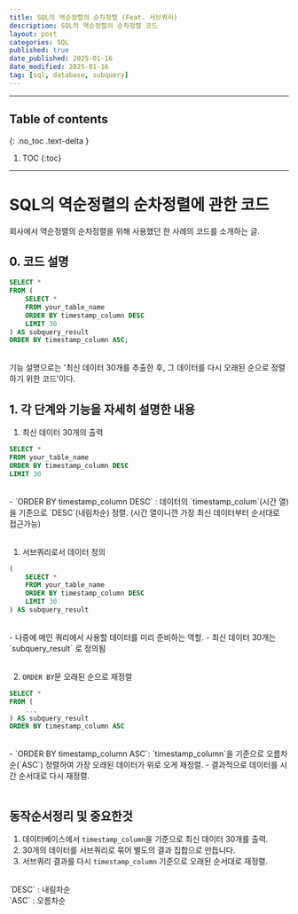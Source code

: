 ```yaml
---
title: SQL의 역순정렬의 순차정렬 (Feat. 서브쿼리)
description: SQL의 역순정렬의 순차정렬 코드
layout: post
categories: SQL
published: true
date_published: 2025-01-16
date_modified: 2025-01-16
tag: [sql, database, subquery]
---
```

---
## Table of contents
{: .no_toc .text-delta }

1. TOC
{:toc}
---

<!-- 글의 제목은 #
    나머지 큰 제목은 ##
    이후 나머지는 3개이상 -->

# SQL의 역순정렬의 순차정렬에 관한 코드
회사에서 역순정렬의 순차정렬을 위해 사용했던 한 사례의 코드를 소개하는 글.
<br>

## 0. 코드 설명
```sql
SELECT *
FROM (
    SELECT *
    FROM your_table_name
    ORDER BY timestamp_column DESC
    LIMIT 30
) AS subquery_result
ORDER BY timestamp_column ASC;
```
<br>
기능 설명으로는 '최신 데이터 30개를 추출한 후, 그 데이터를 다시 오래된 순으로 정렬하기 위한 코드'이다.
<br>

## 1.  각 단계와 기능을 자세히 설명한 내용

1. 최신 데이터 30개의 출력
```sql
SELECT *
FROM your_table_name
ORDER BY timestamp_column DESC
LIMIT 30
```
<br>
- `ORDER BY timestamp_column DESC` : 데이터의 `timestamp_colum`(시간 열)을 기준으로 `DESC`(내림차순) 정렬. (시간 열이니깐 가장 최신 데이터부터 순서대로 접근가능)
<br>
<br>

1. 서브쿼리로서 데이터 정의
```sql
(
    SELECT *
    FROM your_table_name
    ORDER BY timestamp_column DESC
    LIMIT 30
) AS subquery_result
```
<br>
- 나중에 메인 쿼리에서 사용할 데이터를 미리 준비하는 역할.
- 최신 데이터 30개는 `subquery_result` 로 정의됨
<br>
<br>

2. `ORDER BY`문 오래된 순으로 재정렬
```sql
SELECT *
FROM (
    ...
) AS subquery_result
ORDER BY timestamp_column ASC
```
<br>
- `ORDER BY timestamp_column ASC`: `timestamp_column`을 기준으로 오름차순(`ASC`) 정렬하여 가장 오래된 데이터가 위로 오게 재정렬.
- 결과적으로 데이터를 시간 순서대로 다시 재정렬.
<br>
<br>

## 동작순서정리 및 중요한것
1. 데이터베이스에서 `timestamp_column`을 기준으로 최신 데이터 30개를 출력.
2. 30개의 데이터를 서브쿼리로 묶어 별도의 결과 집합으로 만듭니다.
3. 서브쿼리 결과를 다시 `timestamp_column` 기준으로 오래된 순서대로 재정렬.
<br>
`DESC` : 내림차순<br>
`ASC` : 오름차순